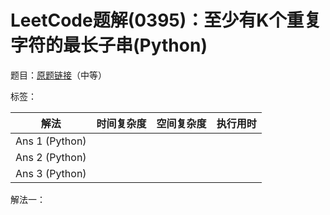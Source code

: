 # LeetCode题解(0395)：至少有K个重复字符的最长子串(Python)

题目：[原题链接](https://leetcode-cn.com/problems/longest-substring-with-at-least-k-repeating-characters/)（中等）

标签：

| 解法           | 时间复杂度 | 空间复杂度 | 执行用时 |
| -------------- | ---------- | ---------- | -------- |
| Ans 1 (Python) |            |            |          |
| Ans 2 (Python) |            |            |          |
| Ans 3 (Python) |            |            |          |

解法一：

